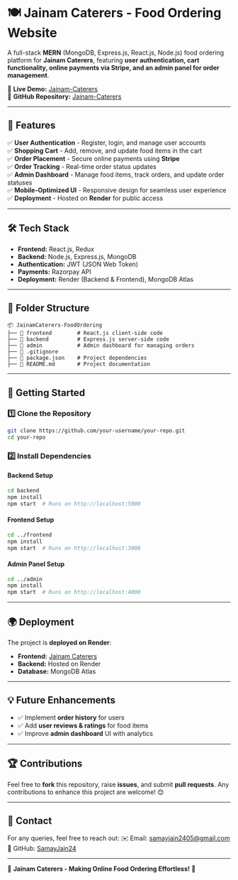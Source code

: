 # 🍽️ Jainam Caterers - Food Ordering Website

A full-stack **MERN** (MongoDB, Express.js, React.js, Node.js) food ordering platform for **Jainam Caterers**, featuring **user authentication, cart functionality, online payments via Stripe, and an admin panel for order management**.

🔗 **Live Demo:** [Jainam-Caterers](https://jainamcaterers.onrender.com/)  
📂 **GitHub Repository:** [Jainam-Caterers](https://github.com/SamayJain24/Jainam-Caterers)

---

## 🚀 Features

✅ **User Authentication** - Register, login, and manage user accounts  
✅ **Shopping Cart** - Add, remove, and update food items in the cart  
✅ **Order Placement** - Secure online payments using **Stripe**  
✅ **Order Tracking** - Real-time order status updates  
✅ **Admin Dashboard** - Manage food items, track orders, and update order statuses  
✅ **Mobile-Optimized UI** - Responsive design for seamless user experience  
✅ **Deployment** - Hosted on **Render** for public access  

---

## 🛠️ Tech Stack

- **Frontend:** React.js, Redux  
- **Backend:** Node.js, Express.js, MongoDB  
- **Authentication:** JWT (JSON Web Token)  
- **Payments:** Razorpay API  
- **Deployment:** Render (Backend & Frontend), MongoDB Atlas  

---

## 📂 Folder Structure

```
📦 JainamCaterers-FoodOrdering
├── 📁 frontend        # React.js client-side code
├── 📁 backend         # Express.js server-side code
├── 📁 admin           # Admin dashboard for managing orders
├── 📄 .gitignore
├── 📄 package.json    # Project dependencies
├── 📄 README.md       # Project documentation
```

---

## 🚀 Getting Started

### 1️⃣ Clone the Repository
```bash
git clone https://github.com/your-username/your-repo.git
cd your-repo
```

### 2️⃣ Install Dependencies
#### Backend Setup
```bash
cd backend
npm install
npm start  # Runs on http://localhost:5000
```

#### Frontend Setup
```bash
cd ../frontend
npm install
npm start  # Runs on http://localhost:3000
```

#### Admin Panel Setup
```bash
cd ../admin
npm install
npm start  # Runs on http://localhost:4000
```

---

## 🌍 Deployment

The project is **deployed on Render**:
- **Frontend:** [Jainam Caterers](https://jainamcaterers.onrender.com/)
- **Backend:** Hosted on Render
- **Database:** MongoDB Atlas

---

## 💡 Future Enhancements

- ✅ Implement **order history** for users  
- ✅ Add **user reviews & ratings** for food items  
- ✅ Improve **admin dashboard** UI with analytics  

---

## 🏆 Contributions
Feel free to **fork** this repository, raise **issues**, and submit **pull requests**. Any contributions to enhance this project are welcome! 😊

---

## 📩 Contact
For any queries, feel free to reach out:
✉️ Email: samayjain2405@gmail.com  
📌 GitHub: [SamayJain24](https://github.com/SamayJain24)  

---

🚀 **Jainam Caterers - Making Online Food Ordering Effortless!** 🍲
